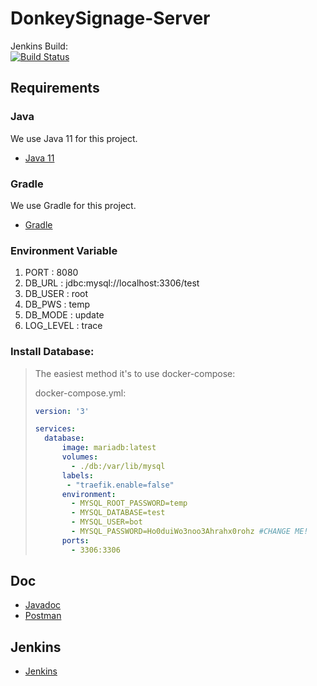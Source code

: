 # DonkeySignage-Server

Jenkins Build:<br/>
[![Build Status](https://jenkins.donkeysignage.imerir.org/buildStatus/icon?job=DonkeySignage-Server%2Fmaster)](https://jenkins.donkeysignage.imerir.org/job/DonkeySignage-Server/job/master/)

## Requirements

### Java
We use Java 11 for this project.
- [Java 11](https://jdk.java.net/11/)

### Gradle

We use Gradle for this project.
- [Gradle](https://gradle.org/install/)

### Environment Variable

1. PORT : 8080
2. DB_URL : jdbc:mysql://localhost:3306/test
3. DB_USER : root
4. DB_PWS : temp
5. DB_MODE : update
6. LOG_LEVEL : trace

### Install Database:
 
> The easiest method it's to use docker-compose:
> 
> docker-compose.yml:
> ```YAML
> version: '3'
> 
> services:
>   database:
>       image: mariadb:latest
>       volumes:
>         - ./db:/var/lib/mysql
>       labels:
>        - "traefik.enable=false"
>       environment:
>         - MYSQL_ROOT_PASSWORD=temp
>         - MYSQL_DATABASE=test
>         - MYSQL_USER=bot
>         - MYSQL_PASSWORD=Ho0duiWo3noo3Ahrahx0rohz #CHANGE ME!
>       ports:
>         - 3306:3306
>```

## Doc
- [Javadoc](https://jenkins.donkeysignage.imerir.org/job/DonkeySignage-Server/job/master/Javadoc/)
- [Postman](https://documenter.getpostman.com/view/4264362/S11NMH17)

## Jenkins
- [Jenkins](https://jenkins.donkeysignage.imerir.org)
